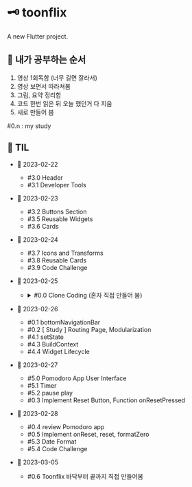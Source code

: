 # 🗝 toonflix

A new Flutter project.

## 📑 내가 공부하는 순서
  1. 영상 1회독함 (너무 길면 잘라서)
  2. 영상 보면서 따라쳐봄
  3. 그림, 요약 정리함
  4. 코드 한번 읽은 뒤 오늘 했던거 다 지움
  5. 새로 만들어 봄

#0.n : my study

## 📑 TIL

- 🌸 2023-02-22
  - #3.0 Header
  - #3.1 Developer Tools

- 🌸 2023-02-23
  - #3.2 Buttons Section
  - #3.5 Reusable Widgets
  - #3.6 Cards

- 🌸 2023-02-24
  - #3.7 Icons and Transforms
  - #3.8 Reusable Cards
  - #3.9 Code Challenge
  
- 🌸 2023-02-25
  - <details>
    <summary>#0.0 Clone Coding (혼자 직접 만들어 봄)</summary>
    (https://github.com/GangOn0215/flutter-clone-coding.git) <br>
    <img src="https://user-images.githubusercontent.com/96044518/221884524-0f01270f-2bc5-442e-a0e5-dfbcf2dfcd7e.jpg" width="300" height="600"> 
   </details>
  
  
- 🌸 2023-02-26
  - #0.1 bottomNavigationBar
  - #0.2 [ Study ] Routing Page, Modularization 
  - #4.1 setState
  - #4.3 BuildContext 
  - #4.4 Widget Lifecycle
  
- 🌸 2023-02-27
  - #5.0 Pomodoro App User Interface
  - #5.1 Timer
  - #5.2 pause play
  - #0.3 Implement Reset Button, Function onResetPressed 
  
- 🌸 2023-02-28
  - #0.4 review Pomodoro app
  - #0.5 Implement onReset, reset, formatZero
  - #5.3 Date Format
  - #5.4 Code Challenge

- 🌸 2023-03-05
  - #0.6 Toonflix 바닥부터 끝까지 직접 만들어봄
